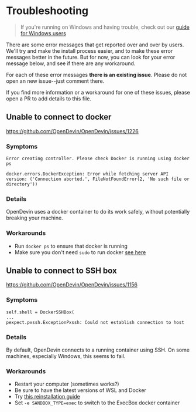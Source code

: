 # Troubleshooting

> If you're running on Windows and having trouble, check out our [guide for Windows users](./Windows.md)

There are some error messages that get reported over and over by users.
We'll try and make the install process easier, and to make these error messages
better in the future. But for now, you can look for your error message below,
and see if there are any workaround.

For each of these error messages **there is an existing issue**. Please do not
open an new issue--just comment there.

If you find more information or a workaround for one of these issues, please
open a PR to add details to this file.

## Unable to connect to docker
https://github.com/OpenDevin/OpenDevin/issues/1226

### Symptoms
```
Error creating controller. Please check Docker is running using docker ps
```
```
docker.errors.DockerException: Error while fetching server API version: ('Connection aborted.', FileNotFoundError(2, 'No such file or directory'))
```

### Details
OpenDevin uses a docker container to do its work safely, without potentially breaking your machine.

### Workarounds
* Run `docker ps` to ensure that docker is running
* Make sure you don't need `sudo` to run docker [see here](https://www.baeldung.com/linux/docker-run-without-sudo)


## Unable to connect to SSH box
https://github.com/OpenDevin/OpenDevin/issues/1156

### Symptoms
```
self.shell = DockerSSHBox(
...
pexpect.pxssh.ExceptionPxssh: Could not establish connection to host
```

### Details
By default, OpenDevin connects to a running container using SSH. On some machines,
especially Windows, this seems to fail.

### Workarounds
* Restart your computer (sometimes works?)
* Be sure to have the latest versions of WSL and Docker
* Try [this reinstallation guide](https://github.com/OpenDevin/OpenDevin/issues/1156#issuecomment-2064549427)
* Set `-e SANDBOX_TYPE=exec` to switch to the ExecBox docker container
